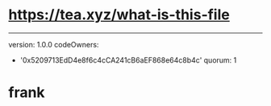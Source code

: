 # https://tea.xyz/what-is-this-file
---
version: 1.0.0
codeOwners:
  - '0x5209713EdD4e8f6c4cCA241cB6aEF868e64c8b4c'
quorum: 1
# frank

